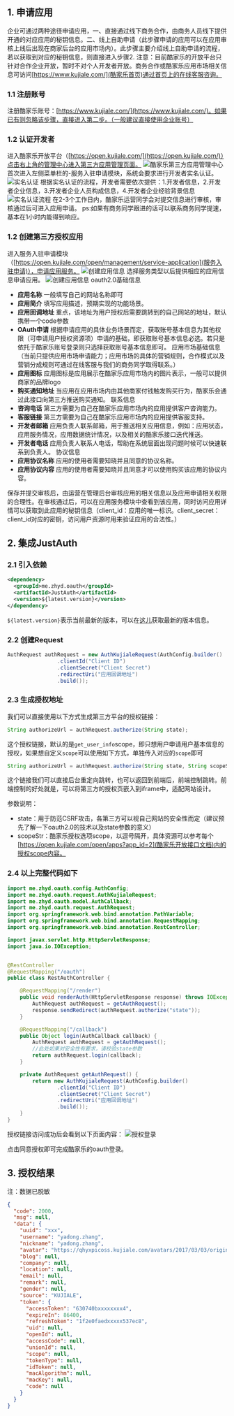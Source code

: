 ## 1. 申请应用
企业可通过两种途径申请应用，一、直接通过线下商务合作，由商务人员线下提供开通的对应应用的秘钥信息。二、线上自助申请（此步骤申请的应用可以在应用审核上线后出现在商家后台的应用市场内）。此步骤主要介绍线上自助申请的流程，若以获取到对应的秘钥信息，则直接进入步骤2.
注意：目前酷家乐的开放平台只针对合作企业开放，暂时不对个人开发者开放。商务合作或酷家乐应用市场相关信息可访问[https://www.kujiale.com/](酷家乐首页)通过首页上的在线客服咨询。
### 1.1 注册账号
注册酷家乐账号：[https://www.kujiale.com/](https://www.kujiale.com/)。如果已有则忽略该步骤，直接进入第二步。（一般建议直接使用企业账号）
### 1.2 认证开发者
进入酷家乐开放平台（[https://open.kujiale.com/](https://open.kujiale.com/)）点击右上角的管理中心进入第三方应用管理页面。
![酷家乐第三方应用管理中心](../_media/oauth/kujiale_1.png)
首次进入左侧菜单栏的-服务入驻申请模块，系统会要求进行开发者实名认证。
![实名认证](../_media/oauth/kujiale_2.png)
根据实名认证的流程，开发者需要依次提供：1.开发者信息，2.开发者企业信息，3.开发者企业人员构成信息，4.开发者企业经验背景信息
![实名认证流程](../_media/oauth/kujiale_3.png)
在2-3个工作日内，酷家乐运营同学会对提交信息进行审核，审核通过后可进入应用申请。
ps:如果有商务同学跟进的话可以联系商务同学提速，基本在1小时内能得到响应。
### 1.2 创建第三方授权应用
进入服务入驻申请模块（[https://open.kujiale.com/open/management/service-application](服务入驻申请)），申请应用服务。
![创建应用信息](../_media/oauth/kujiale_4.png)
选择服务类型以后提供相应的应用信息申请应用。
![创建应用信息](../_media/oauth/kujiale_5.png)
oauth2.0基础信息
- **应用名称** 一般填写自己的网站名称即可
- **应用简介** 填写应用描述，预期实现的功能场景。
- **应用回调地址** 重点，该地址为用户授权后需要跳转到的自己网站的地址，默认携带一个code参数
- **OAuth申请** 根据申请应用的具体业务场景而定，获取账号基本信息为其他权限（可申请用户授权资源项）申请的基础，即获取账号基本信息必选。若只是依托于酷家乐账号登录则只选择获取账号基本信息即可。
应用市场基础信息（当前只提供应用市场申请能力；应用市场的具体的营销规则，合作模式以及营销分成规则可通过在线客服与我们的商务同学取得联系。）
- **应用图标** 应用图标是应用展示在酷家乐应用市场内的图片表示，一般可以提供商家的品牌logo
- **购买通知地址** 当应用在应用市场内由其他商家付钱触发购买行为，酷家乐会通过此接口向第三方推送购买通知。
联系信息
- **咨询电话** 第三方需要为自己在酷家乐应用市场内的应用提供客户咨询能力。
- **客服链接** 第三方需要为自己在酷家乐应用市场内的应用提供客服支持。
- **开发者邮箱** 应用负责人联系邮箱，用于推送相关应用信息，例如：应用状态，应用服务情况，应用数据统计情况，以及相关的酷家乐接口迭代推送。
- **开发者电话** 应用负责人联系人电话，帮助在系统层面出现问题时候可以快速联系到负责人。
协议信息
- **应用协议名称** 应用的使用者需要知晓并且同意的协议名称。
- **应用协议内容** 应用的使用者需要知晓并且同意才可以使用购买该应用的协议内容。

保存并提交审核后，由运营在管理后台审核应用的相关信息以及应用申请相关权限的合理性。在审核通过后，可以在应用服务模块中查看到该应用，同时访问应用详情可以获取到此应用的秘钥信息（client_id：应用的唯一标识。client_secret：client_id对应的密钥，访问用户资源时用来验证应用的合法性。）

## 2. 集成JustAuth

### 2.1 引入依赖

```xml
<dependency>
  <groupId>me.zhyd.oauth</groupId>
  <artifactId>JustAuth</artifactId>
  <version>${latest.version}</version>
</dependency>
```

`${latest.version}`表示当前最新的版本，可以在[这儿](https://github.com/justauth/JustAuth/releases)获取最新的版本信息。

### 2.2 创建Request

```java
AuthRequest authRequest = new AuthKujialeRequest(AuthConfig.builder()
                .clientId("Client ID")
                .clientSecret("Client Secret")
                .redirectUri("应用回调地址")
                .build());
```

### 2.3 生成授权地址

我们可以直接使用以下方式生成第三方平台的授权链接：
```java
String authorizeUrl = authRequest.authorize(String state);
```
这个授权链接，默认的是`get_user_info`scope，即只想用户申请用户基本信息的授权，如果想自定义`scope`可以使用如下方式，单独传入对应的`scope`即可
```java
String authorizeUrl = authRequest.authorize(String state, String scopeStr);
```
这个链接我们可以直接后台重定向跳转，也可以返回到前端后，前端控制跳转。前端控制的好处就是，可以将第三方的授权页嵌入到iframe中，适配网站设计。

参数说明：
- state：用于防范CSRF攻击，各第三方可以视自己网站的安全性而定（建议预先了解一下oauth2.0的技术以及state参数的意义）
- scopeStr：酷家乐授权选项scope，以逗号隔开，具体资源可以参考每个[https://open.kujiale.com/open/apps?app_id=2](酷家乐开放接口文档)内的授权scope内容。

### 2.4 以上完整代码如下

```java
import me.zhyd.oauth.config.AuthConfig;
import me.zhyd.oauth.request.AuthKujialeRequest;
import me.zhyd.oauth.model.AuthCallback;
import me.zhyd.oauth.request.AuthRequest;
import org.springframework.web.bind.annotation.PathVariable;
import org.springframework.web.bind.annotation.RequestMapping;
import org.springframework.web.bind.annotation.RestController;

import javax.servlet.http.HttpServletResponse;
import java.io.IOException;


@RestController
@RequestMapping("/oauth")
public class RestAuthController {

    @RequestMapping("/render")
    public void renderAuth(HttpServletResponse response) throws IOException {
        AuthRequest authRequest = getAuthRequest();
        response.sendRedirect(authRequest.authorize("state"));
    }

    @RequestMapping("/callback")
    public Object login(AuthCallback callback) {
        AuthRequest authRequest = getAuthRequest();
        //此处如果对安全性有要求，请校验state参数
        return authRequest.login(callback);
    }

    private AuthRequest getAuthRequest() {
        return new AuthKujialeRequest(AuthConfig.builder()
                .clientId("Client ID")
                .clientSecret("Client Secret")
                .redirectUri("应用回调地址")
                .build());
    }
}
```
授权链接访问成功后会看到以下页面内容：
![授权登录](../_media/oauth/kujiale_6.png)

点击同意授权即可完成酷家乐的oauth登录。

## 3. 授权结果

注：数据已脱敏

```json
{
  "code": 2000,
  "msg": null,
  "data": {
    "uuid": "xxx",
    "username": "yadong.zhang",
    "nickname": "yadong.zhang",
    "avatar": "https://qhyxpicoss.kujiale.com/avatars/2017/03/03/origin8762512743744383438.jpg",
    "blog": null,
    "company": null,
    "location": null,
    "email": null,
    "remark": null,
    "gender": null,
    "source": "KUJIALE",
    "token": {
      "accessToken": "630740bxxxxxxxx4",
      "expireIn": 86400,
      "refreshToken": "1f2e0faedxxxxx537ec8",
      "uid": null,
      "openId": null,
      "accessCode": null,
      "unionId": null,
      "scope": null,
      "tokenType": null,
      "idToken": null,
      "macAlgorithm": null,
      "macKey": null,
      "code": null
    }
  }
}
```